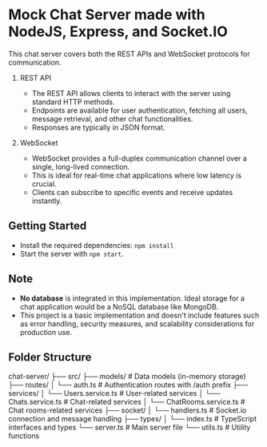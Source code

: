 # Mock Chat Server made with NodeJS, Express, and Socket.IO

This chat server covers both the REST APIs and WebSocket protocols for communication.

1. REST API
   - The REST API allows clients to interact with the server using standard HTTP methods.
   - Endpoints are available for user authentication, fetching all users, message retrieval, and other chat functionalities.
   - Responses are typically in JSON format.

2. WebSocket
   - WebSocket provides a full-duplex communication channel over a single, long-lived connection.
   - This is ideal for real-time chat applications where low latency is crucial.
   - Clients can subscribe to specific events and receive updates instantly.

## Getting Started
   - Install the required dependencies: `npm install` 
   - Start the server with `npm start`.

## Note
   - **No database** is integrated in this implementation. Ideal storage for a chat application would be a NoSQL database like MongoDB.
   - This project is a basic implementation and doesn't include features such as error handling, security measures, and scalability considerations for production use.

## Folder Structure
   chat-server/
   ├── src/
       ├── models/              # Data models (in-memory storage)
       ├── routes/
       │   └── auth.ts          # Authentication routes with /auth prefix
       ├── services/
       │   └── Users.service.ts  # User-related services
       │   └── Chats.service.ts  # Chat-related services
       │   └── ChatRooms.service.ts  # Chat rooms-related services
       ├── socket/
       │   └── handlers.ts      # Socket.io connection and message handling
       ├── types/
       │   └── index.ts         # TypeScript interfaces and types
       └── server.ts           # Main server file
       └── utils.ts           # Utility functions